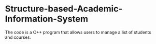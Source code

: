 # Structure-based-Academic-Information-System
The code is a C++ program that allows users to manage a list of students and courses.
